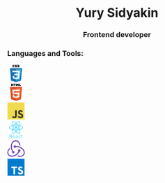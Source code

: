 <h1 align="center">Yury Sidyakin</h1>
<h3 align="center">Frontend developer</h3>

<h3 align="left">Languages and Tools:</h3>

<p align="left"> 
  <div>
    <img src="https://raw.githubusercontent.com/devicons/devicon/master/icons/css3/css3-original-wordmark.svg" alt="css3" width="40" height="40"/>  
  </div>
  
  <div>
    <img src="https://raw.githubusercontent.com/devicons/devicon/master/icons/html5/html5-original-wordmark.svg" alt="html5" width="40" height="40"/> 
  </div>
  
  <div>
    <img src="https://raw.githubusercontent.com/devicons/devicon/master/icons/javascript/javascript-original.svg" alt="javascript" width="40" height="40"/> 
  </div>

  <div>
    <img src="https://raw.githubusercontent.com/devicons/devicon/master/icons/react/react-original-wordmark.svg" alt="react" width="40" height="40"/> 
  </div>

  <div>
    <img src="https://raw.githubusercontent.com/devicons/devicon/master/icons/redux/redux-original.svg" alt="redux" width="40" height="40"/> 
  </div>

  <div>
    <img src="https://raw.githubusercontent.com/devicons/devicon/master/icons/typescript/typescript-original.svg" alt="typescript" width="40" height="40"/> 
  </div>
</p>
